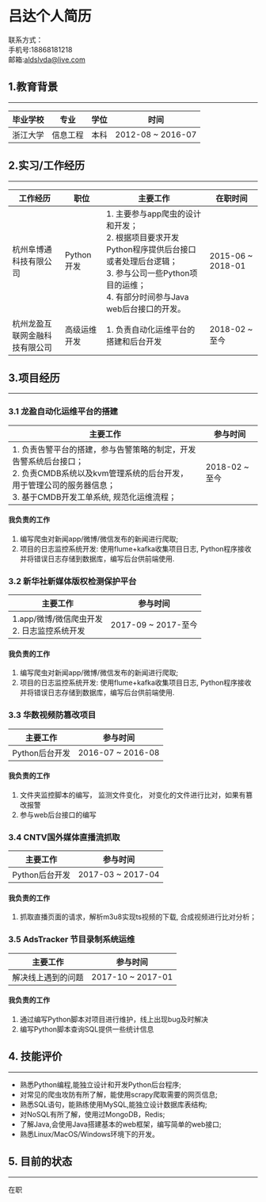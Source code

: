 
# 吕达个人简历 #
联系方式：    
手机号:18868181218    
邮箱:aldslvda@live.com

## 1.教育背景 ##
-------------------------


|毕业学校|专业|学位|时间|
|----|---|---|-----|
|浙江大学 |信息工程|本科| 2012-08 ~ 2016-07 |



## 2.实习/工作经历 ##
---------------------------------
|工作经历|职位|主要工作|在职时间|
|----|------|---|-----|                                                                    
| 杭州阜博通科技有限公司 | Python开发 | 1. 主要参与app爬虫的设计和开发；<br> 2. 根据项目要求开发Python程序提供后台接口或者处理后台逻辑；<br> 3. 参与公司一些Python项目的运维；<br> 4. 有部分时间参与Java web后台接口的开发。 |2015-06 ~ 2018-01 |
|杭州龙盈互联网金融科技有限公司| 高级运维开发 |1. 负责自动化运维平台的搭建和后台开发|2018-02 ~ 至今|  



## 3.项目经历 ##
---------------------------------------------
### 3.1 龙盈自动化运维平台的搭建 ###
| 主要工作  | 参与时间|
| -- | -- |
| 1. 负责告警平台的搭建，参与告警策略的制定，开发告警系统后台接口；<br>2. 负责CMDB系统以及kvm管理系统的后台开发， 用于管理公司的服务器信息；<br>3. 基于CMDB开发工单系统, 规范化运维流程；<br> | 2018-02 ~ 至今 |

#### 我负责的工作
1.	编写爬虫对新闻app/微博/微信发布的新闻进行爬取;
2.	项目的日志监控系统开发: 使用flume+kafka收集项目日志, Python程序接收并将错误日志存储到数据库，编写后台供前端使用.




### 3.2 新华社新媒体版权检测保护平台 ###
| 主要工作  | 参与时间|
| -- | -- |
| 1.app/微博/微信爬虫开发<br> 2. 日志监控系统开发 | 2017-09 ~ 2017-至今 |

#### 我负责的工作
1.	编写爬虫对新闻app/微博/微信发布的新闻进行爬取;
2.	项目的日志监控系统开发: 使用flume+kafka收集项目日志, Python程序接收并将错误日志存储到数据库，编写后台供前端使用.
 
### 3.3 华数视频防篡改项目 ###
| 主要工作  | 参与时间|
| :--: | :--:|
|Python后台开发|2016-07 ~ 2016-08|
#### 我负责的工作
1.	文件夹监控脚本的编写， 监测文件变化， 对变化的文件进行比对，如果有篡改报警
2.	参与web后台接口的编写

### 3.4 CNTV国外媒体直播流抓取 ###
| 主要工作  | 参与时间|
| :--: | :--:|
|Python后台开发|2017-03 ~ 2017-04|
#### 我负责的工作
1.	抓取直播页面的请求，解析m3u8实现ts视频的下载, 合成视频进行比对分析；

### 3.5 AdsTracker 节目录制系统运维 ###
| 主要工作  | 参与时间|
| :--: | :--:|
| 解决线上遇到的问题 | 2017-10 ~ 2017-01 | 

#### 我负责的工作
1.	通过编写Python脚本对项目进行维护，线上出现bug及时解决
2.	编写Python脚本查询SQL提供一些统计信息

## 4. 技能评价 ##
--------------------------------------
- 熟悉Python编程,能独立设计和开发Python后台程序;
- 对常见的爬虫攻防有所了解，能使用scrapy爬取需要的网页信息;
- 熟悉SQL语句，能熟练使用MySQL,能独立设计数据库表结构;
- 对NoSQL有所了解，使用过MongoDB，Redis; 
- 了解Java,会使用Java搭建基本的web框架，编写简单的web接口;
- 熟悉Linux/MacOS/Windows环境下的开发。

## 5. 目前的状态 ##
--------------------------------------------------
在职


